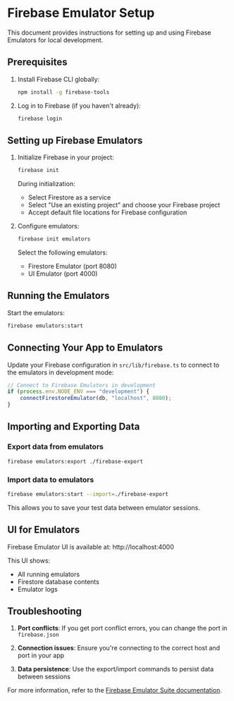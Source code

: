 # Firebase Emulator Setup

This document provides instructions for setting up and using Firebase Emulators for local development.

## Prerequisites

1. Install Firebase CLI globally:

    ```bash
    npm install -g firebase-tools
    ```

2. Log in to Firebase (if you haven't already):
    ```bash
    firebase login
    ```

## Setting up Firebase Emulators

1. Initialize Firebase in your project:

    ```bash
    firebase init
    ```

    During initialization:

    - Select Firestore as a service
    - Select "Use an existing project" and choose your Firebase project
    - Accept default file locations for Firebase configuration

2. Configure emulators:

    ```bash
    firebase init emulators
    ```

    Select the following emulators:

    - Firestore Emulator (port 8080)
    - UI Emulator (port 4000)

## Running the Emulators

Start the emulators:

```bash
firebase emulators:start
```

## Connecting Your App to Emulators

Update your Firebase configuration in `src/lib/firebase.ts` to connect to the emulators in development mode:

```typescript
// Connect to Firebase Emulators in development
if (process.env.NODE_ENV === "development") {
    connectFirestoreEmulator(db, "localhost", 8080);
}
```

## Importing and Exporting Data

### Export data from emulators

```bash
firebase emulators:export ./firebase-export
```

### Import data to emulators

```bash
firebase emulators:start --import=./firebase-export
```

This allows you to save your test data between emulator sessions.

## UI for Emulators

Firebase Emulator UI is available at: http://localhost:4000

This UI shows:

-   All running emulators
-   Firestore database contents
-   Emulator logs

## Troubleshooting

1. **Port conflicts**: If you get port conflict errors, you can change the port in `firebase.json`

2. **Connection issues**: Ensure you're connecting to the correct host and port in your app

3. **Data persistence**: Use the export/import commands to persist data between sessions

For more information, refer to the [Firebase Emulator Suite documentation](https://firebase.google.com/docs/emulator-suite).
